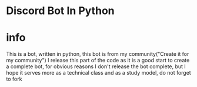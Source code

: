 # Discord Bot In Python

# info

This is a bot, written in python, this bot is from my community("Create it for my community") I release this part of the code as it is a good start to create a complete bot, for obvious reasons I don't release the bot complete, but I hope it serves more as a technical class and as a study model, do not forget to fork
